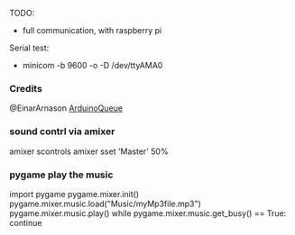 TODO:
*    full communication, with raspberry pi

Serial test:
*   minicom -b 9600 -o -D /dev/ttyAMA0
### Credits
@EinarArnason [ArduinoQueue](https://github.com/EinarArnason/ArduinoQueue)

### sound contrl via amixer
amixer scontrols
amixer sset 'Master' 50%

### pygame play the music

import pygame
pygame.mixer.init()
pygame.mixer.music.load("Music/myMp3file.mp3")
pygame.mixer.music.play()
while pygame.mixer.music.get_busy() == True:
continue
